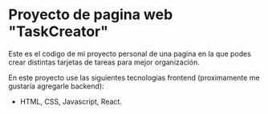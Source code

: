 # Proyecto de pagina web "TaskCreator"

Este es el codigo de mi proyecto personal de una pagina en la que podes crear distintas tarjetas de tareas para mejor organización.

En este proyecto use las siguientes tecnologias frontend (proximamente me gustaría agregarle backend):

- HTML, CSS, Javascript, React.